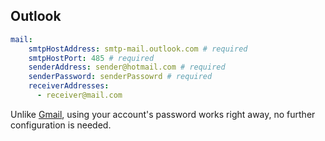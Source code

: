 ## Outlook

```yml
mail:
    smtpHostAddress: smtp-mail.outlook.com # required
    smtpHostPort: 485 # required
    senderAddress: sender@hotmail.com # required
    senderPassword: senderPassowrd # required
    receiverAddresses:
      - receiver@mail.com
```

Unlike [Gmail](gmail.md), using your account's password works right away, no further configuration is needed.